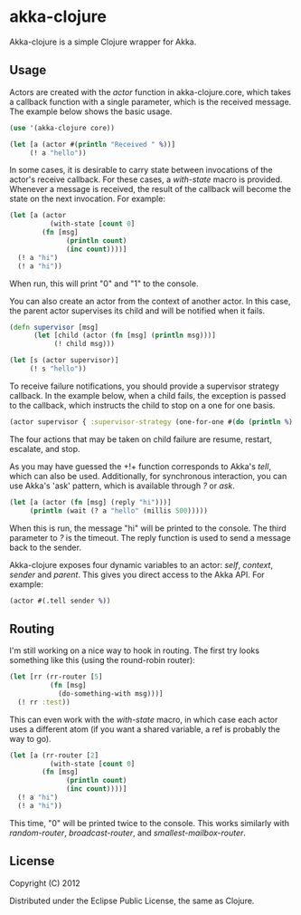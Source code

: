 
akka-clojure
============

Akka-clojure is a simple Clojure wrapper for Akka.

Usage
-----

Actors are created with the *actor* function in akka-clojure.core, which
takes a callback function with a single parameter, which is the
received message. The example below shows the basic usage.

```clojure
(use '(akka-clojure core))

(let [a (actor #(println "Received " %))]
     (! a "hello"))
```

In some cases, it is desirable to carry state between invocations of
the actor's receive callback.  For these cases, a *with-state* macro
is provided. Whenever a message is received, the result of the 
callback will become the state on the next invocation. For example:

```clojure
(let [a (actor
          (with-state [count 0]
	    (fn [msg]
              (println count)
     	      (inc count))))]
  (! a "hi")
  (! a "hi"))    
```

When run, this will print "0" and "1" to the console.

You can also create an actor from the context of another actor. In 
this case, the parent actor supervises its child and will be notified
when it fails. 

```clojure
(defn supervisor [msg]
      (let [child (actor (fn [msg] (println msg)))]
      	   (! child msg)))

(let [s (actor supervisor)]
     (! s "hello"))
```

To receive failure notifications, you should provide a supervisor strategy
callback. In the example below, when a child fails, the exception is passed
to the callback, which instructs the child to stop on a one for one basis. 

```clojure
(actor supervisor { :supervisor-strategy (one-for-one #(do (println %) stop)) })
```

The four actions that may be taken on child failure are resume, restart,
escalate, and stop.

As you may have guessed the +!+ function corresponds to Akka's *tell*,
which can also be used. Additionally, for synchronous interaction, you
can use Akka's 'ask' pattern, which is available through *?* or *ask*.

```clojure
(let [a (actor (fn [msg] (reply "hi")))]
     (println (wait (? a "hello" (millis 500)))))
```

When this is run, the message "hi" will be printed to the console.
The third parameter to *?* is the timeout. The reply function is used
to send a message back to the sender.

Akka-clojure exposes four dynamic variables to an actor: *self*, *context*,
*sender* and *parent*. This gives you direct access to the Akka API.
For example:

```clojure
(actor #(.tell sender %))
```

Routing
-------

I'm still working on a nice way to hook in routing. The first try
looks something like this (using the round-robin router):

```clojure
(let [rr (rr-router [5] 
          (fn [msg] 
            (do-something-with msg)))]
  (! rr :test))
```

This can even work with the *with-state* macro, in which
case each actor uses a different atom (if you want a shared
variable, a ref is probably the way to go).

```clojure
(let [a (rr-router [2]
          (with-state [count 0]
	    (fn [msg]
              (println count)
     	      (inc count))))]
  (! a "hi")
  (! a "hi"))    
```

This time, "0" will be printed twice to the console. This works
similarly with *random-router*, *broadcast-router*, 
and *smallest-mailbox-router*.



## License

Copyright (C) 2012

Distributed under the Eclipse Public License, the same as Clojure.
